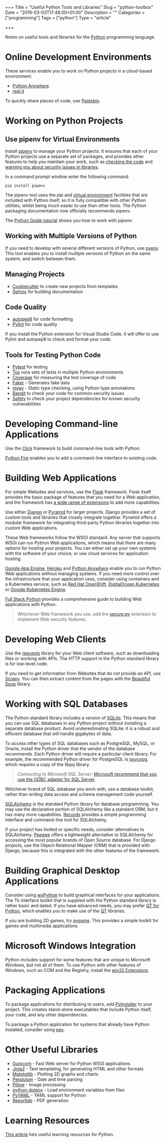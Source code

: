 +++
Title = "Useful Python Tools and Libraries"
Slug = "python-toolbox"
Date = "2019-03-03T17:48:00+01:00"
Description = ""
Categories = ["programming"]
Tags = ["python"]
Type = "article"

+++

Notes on useful tools and libraries for the [Python](https://www.python.org/) programming language.

<!--more-->

# Online Development Environments

These services enable you to work on Python projects in a cloud-based environment:

* [Python Anywhere](https://www.pythonanywhere.com/)
* [repl.it](https://repl.it/)

To quickly share pieces of code, use [Pastebin](https://pastebin.com/).

# Working on Python Projects

## Use pipenv for Virtual Environments

Install [pipenv](https://docs.pipenv.org/) to manage your Python projects. It ensures that each of your Python projects use a separate set of packages, and provides other features to help you maintain your work, such as [checking the code](https://docs.pipenv.org/advanced/#code-style-checking) and [warning you about security issues in libraries](https://docs.pipenv.org/advanced/#detection-of-security-vulnerabilities).

In a command prompt window enter the following command:

    pip install pipenv

The pipenv tool uses the _pip_ and [virtual environment](https://docs.python.org/3/tutorial/venv.html) facilities that are included with Python itself, so it is fully compatible with other Python utilities, whilst being much easier to use than other tools. The Python packaging documentation now officially recommends pipenv.

The [Python Guide tutorial](http://docs.python-guide.org/en/latest/dev/virtualenvs/) shows you how to work with _pipenv_.

## Working with Multiple Versions of Python 

If you need to develop with several different versions of Python, use [pyenv](https://github.com/pyenv/pyenv). This tool enables you to install multiple versions of Python on the same system, and switch between them.

## Managing Projects

- [Cookiecutter](https://cookiecutter.readthedocs.io/) to create new projects from templates
- [Sphinx](http://sphinx.pocoo.org) for building documentation

## Code Quality

- [autopep8](https://pypi.python.org/pypi/autopep8/) for code formatting
- [Pylint](https://www.pylint.org) for code quality

If you install the Python extension for Visual Studio Code, it will offer to use Pylint and autopep8 to check and format your code.

## Tools for Testing Python Code

- [Pytest](http://pytest.org) for testing
- [Tox](https://tox.readthedocs.io/) runs sets of tests in multiple Python environments
- [Coverage](https://pypi.python.org/pypi/coverage/) for measuring the test coverage of code
- [Faker](http://faker.rtfd.org/) - Generates fake data
- [mypy](http://www.mypy-lang.org/) - Static type checking, using Python type annotations
- [Bandit](https://pypi.python.org/pypi/bandit) to check your code for common security issues
- [Safety](https://pyup.io/safety/) to check your project dependencies for known security vulnerabilities

# Developing Command-line Applications

Use the [Click](http://click.pocoo.org) framework to build command-line tools with Python.

[Python Fire](https://github.com/google/python-fire) enables you to add a command-line interface to existing code.

# Building Web Applications

For simple Websites and services, use the [Flask](http://flask.pocoo.org/) framework. Flask itself provides the basic package of features that you need for a Web application, and the framework has [a wide range of extensions](http://flask.pocoo.org/extensions/) to add more capabilities.

Use either [Django](http://www.djangoproject.com/) or [Pyramid](https://trypyramid.com/) for larger projects. Django provides a set of custom tools and libraries that closely integrate together. Pyramid offers a modular framework for integrating third-party Python libraries together into custom Web applications.

These Web frameworks follow the WSGI standard. Any server that supports WSGI can run Python Web applications, which means that there are many options for hosting your projects. You can either set up your own systems with the software of your choice, or use cloud services for application hosting.

[Google App Engine](https://cloud.google.com/appengine/), [Heroku](https://www.heroku.com/) and [Python Anywhere](https://www.pythonanywhere.com/) enable you to run Python Web applications without managing systems. If you need more control over the infrastructure that your application uses, consider using containers and a Kubernetes service, such as [Red Hat OpenShift](https://www.openshift.com/), [DigitalOcean Kubernetes](https://www.digitalocean.com/products/kubernetes/) or [Google Kubernetes Engine](https://cloud.google.com/kubernetes-engine/).

[Full Stack Python](https://www.fullstackpython.com) provides a comprehensive guide to building Web applications with Python.

> Whichever Web framework you use, add the [secure.py](https://secure.readthedocs.io/en/latest/) extension to implement Web security features.

# Developing Web Clients

Use the [requests](http://docs.python-requests.org/en/master/) library for your Web client software, such as downloading files or working with APIs. The HTTP support in the Python standard library is for low-level code.

If you need to get information from Websites that do not provide an API, use [Scrapy](https://doc.scrapy.org). You can then extract content from the pages with the [Beautiful Soup](https://www.crummy.com/software/BeautifulSoup/) library.

# Working with SQL Databases

The Python standard library includes a version of [SQLite](http://www.sqlite.org/). This means that you can use SQL databases in any Python project without installing a separate database product. Avoid underestimating SQLite: it is a robust and efficient database that will handle gigabytes of data.

To access other types of SQL databases such as PostgreSQL, MySQL, or Oracle, install the Python driver that the vendor of the database recommends. Each Python driver will require a particular client library. For example, the recommended Python driver for PostgreSQL is [psycopg](http://initd.org/psycopg/), which requires a copy of the libpq library.   

> _Connecting to Microsoft SQL Server_: [Microsoft recommend that you use the ODBC adapter for SQL Server](https://docs.microsoft.com/en-us/sql/connect/python/python-driver-for-sql-server).

Whichever brand of SQL database you work with, use a database toolkit, rather than writing data access and schema management code yourself. 

[SQLAlchemy](http://www.sqlalchemy.org/) is the standard Python library for database programming. You may use the declarative portion of SQLAlchemy like a standard ORM, but it has many more capabilities. [Records](https://pypi.python.org/pypi/records/) provides a simple programming interface and command-line tool for SQLAlchemy.

If your project has limited or specific needs, consider alternatives to SQLAlchemy. [Peewee](http://docs.peewee-orm.com/) offers a lightweight alternative to SQLAlchemy for accessing the most popular brands of Open Source database. For Django projects, use the Object-Relational Mapper (ORM) that is provided with Django, because this is integrated with the other features of the framework.

# Building Graphical Desktop Applications

Consider using [wxPython](http://wxpython.org/) to build graphical interfaces for your applications. The Tk interface toolkit that is supplied with the Python standard library is rather basic and dated. If you have advanced needs, you may prefer [QT for Python](https://www.qt.io/qt-for-python), which enables you to make use of the [QT](https://www.qt.io/) libraries.

If you are building 2D games, try [pygame](https://www.pygame.org). This provides a simple toolkit for games and multimedia applications.

# Microsoft Windows Integration

Python includes support for some features that are unique to Microsoft Windows, but not all of them. To use Python with other features of Windows, such as COM and the Registry, install the [win32 Extensions](https://github.com/mhammond/pywin32).

# Packaging Applications

To package applications for distributing to users, add [PyInstaller](http://www.pyinstaller.org/) to your project. This creates stand-alone executables that include Python itself, your code, and any other dependencies.

To package a Python application for systems that already have Python installed, consider using [pex](https://github.com/pantsbuild/pex/).

# Other Useful Libraries

- [Gunicorn](https://gunicorn.org/) - Fast Web server for Python WSGI applications
- [Jinja2](http://jinja.pocoo.org/) - Text templating, for generating HTML and other formats
- [Matplotlib](https://matplotlib.org/) - Plotting 2D graphs and charts 
- [Pendulum](https://pendulum.eustace.io/) - Date and time parsing
- [Pillow](https://python-pillow.org/) - Image processing
- [python-dotenv](https://github.com/theskumar/python-dotenv) - Load environment variables from files
- [PyYAML](https://pyyaml.org/) - YAML support for Python
- [Reportlab](https://www.reportlab.com/opensource/) - PDF generation

# Learning Resources

[This article](https://www.stuartellis.name/articles/python-learning-resources) lists useful learning resources for Python.
